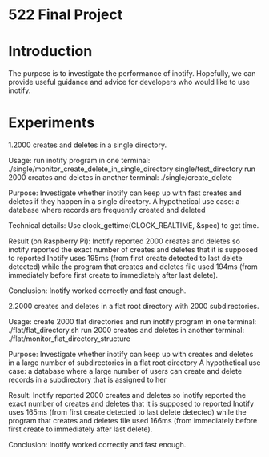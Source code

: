 # 522 Final Project

# Introduction
The purpose is to investigate the performance of inotify.
Hopefully, we can provide useful guidance and advice for developers who would like to use inotify.

# Experiments
1.2000 creates and deletes in a single directory.

Usage:
run inotify program in one terminal: ./single/monitor_create_delete_in_single_directory single/test_directory
run 2000 creates and deletes in another terminal: ./single/create_delete

Purpose: 
Investigate whether inotify can keep up with fast creates and deletes if they happen in a single directory.
A hypothetical use case: a database where records are frequently created and deleted

Technical details:
Use clock_gettime(CLOCK_REALTIME, &spec) to get time.

Result (on Raspberry Pi):
Inotify reported 2000 creates and deletes so inotify reported the exact number of creates and deletes that
it is supposed to reported
Inotify uses 195ms (from first create detected to last delete detected) while the program that 
creates and deletes file used 194ms (from immediately before first create to immediately after last delete).

Conclusion:
Inotify worked correctly and fast enough.

2.2000 creates and deletes in a flat root directory with 2000 subdirectories.

Usage:
create 2000 flat directories and run inotify program in one terminal: ./flat/flat_directory.sh
run 2000 creates and deletes in another terminal: ./flat/monitor_flat_directory_structure

Purpose:
Investigate whether inotify can keep up with creates and deletes in a large number of subdirectories in a flat
root directory
A hypothetical use case: a database where a large number of users can create and delete records in a
subdirectory that is assigned to her

Result:
Inotify reported 2000 creates and deletes so inotify reported the exact number of creates and deletes that
it is supposed to reported
Inotify uses 165ms (from first create detected to last delete detected) while the program that 
creates and deletes file used 166ms (from immediately before first create to immediately after last delete).

Conclusion:
Inotify worked correctly and fast enough.

